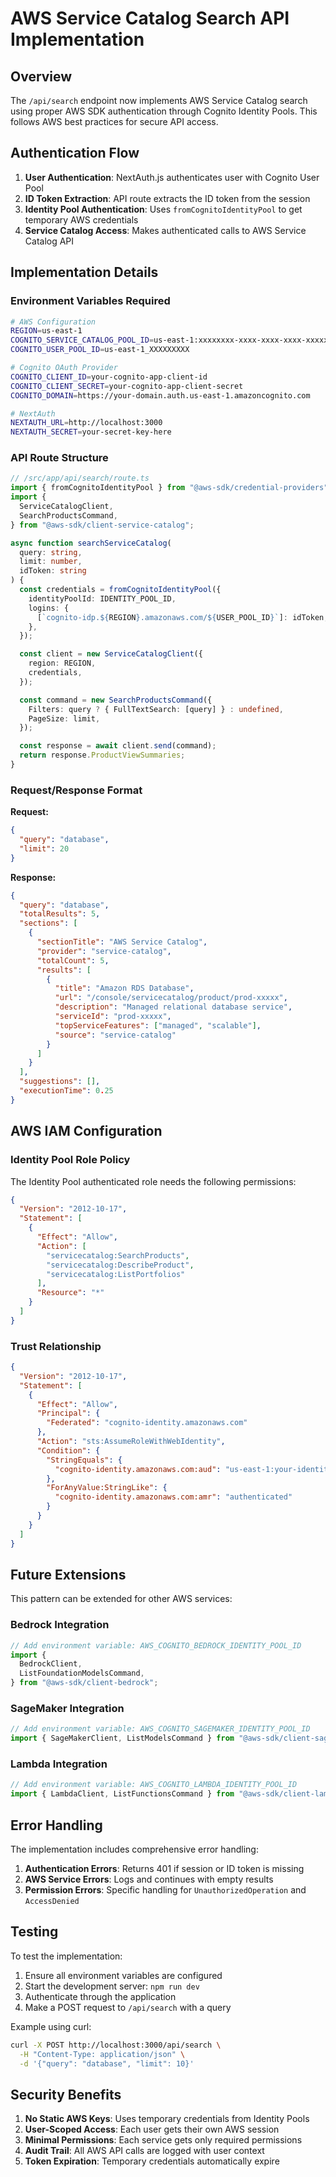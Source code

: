 # AWS Service Catalog Search API Implementation

## Overview

The `/api/search` endpoint now implements AWS Service Catalog search using proper AWS SDK authentication through Cognito Identity Pools. This follows AWS best practices for secure API access.

## Authentication Flow

1. **User Authentication**: NextAuth.js authenticates user with Cognito User Pool
2. **ID Token Extraction**: API route extracts the ID token from the session
3. **Identity Pool Authentication**: Uses `fromCognitoIdentityPool` to get temporary AWS credentials
4. **Service Catalog Access**: Makes authenticated calls to AWS Service Catalog API

## Implementation Details

### Environment Variables Required

```bash
# AWS Configuration
REGION=us-east-1
COGNITO_SERVICE_CATALOG_POOL_ID=us-east-1:xxxxxxxx-xxxx-xxxx-xxxx-xxxxxxxxxxxx
COGNITO_USER_POOL_ID=us-east-1_XXXXXXXXX

# Cognito OAuth Provider
COGNITO_CLIENT_ID=your-cognito-app-client-id
COGNITO_CLIENT_SECRET=your-cognito-app-client-secret
COGNITO_DOMAIN=https://your-domain.auth.us-east-1.amazoncognito.com

# NextAuth
NEXTAUTH_URL=http://localhost:3000
NEXTAUTH_SECRET=your-secret-key-here
```

### API Route Structure

```typescript
// /src/app/api/search/route.ts
import { fromCognitoIdentityPool } from "@aws-sdk/credential-providers";
import {
  ServiceCatalogClient,
  SearchProductsCommand,
} from "@aws-sdk/client-service-catalog";

async function searchServiceCatalog(
  query: string,
  limit: number,
  idToken: string
) {
  const credentials = fromCognitoIdentityPool({
    identityPoolId: IDENTITY_POOL_ID,
    logins: {
      [`cognito-idp.${REGION}.amazonaws.com/${USER_POOL_ID}`]: idToken,
    },
  });

  const client = new ServiceCatalogClient({
    region: REGION,
    credentials,
  });

  const command = new SearchProductsCommand({
    Filters: query ? { FullTextSearch: [query] } : undefined,
    PageSize: limit,
  });

  const response = await client.send(command);
  return response.ProductViewSummaries;
}
```

### Request/Response Format

**Request:**

```json
{
  "query": "database",
  "limit": 20
}
```

**Response:**

```json
{
  "query": "database",
  "totalResults": 5,
  "sections": [
    {
      "sectionTitle": "AWS Service Catalog",
      "provider": "service-catalog",
      "totalCount": 5,
      "results": [
        {
          "title": "Amazon RDS Database",
          "url": "/console/servicecatalog/product/prod-xxxxx",
          "description": "Managed relational database service",
          "serviceId": "prod-xxxxx",
          "topServiceFeatures": ["managed", "scalable"],
          "source": "service-catalog"
        }
      ]
    }
  ],
  "suggestions": [],
  "executionTime": 0.25
}
```

## AWS IAM Configuration

### Identity Pool Role Policy

The Identity Pool authenticated role needs the following permissions:

```json
{
  "Version": "2012-10-17",
  "Statement": [
    {
      "Effect": "Allow",
      "Action": [
        "servicecatalog:SearchProducts",
        "servicecatalog:DescribeProduct",
        "servicecatalog:ListPortfolios"
      ],
      "Resource": "*"
    }
  ]
}
```

### Trust Relationship

```json
{
  "Version": "2012-10-17",
  "Statement": [
    {
      "Effect": "Allow",
      "Principal": {
        "Federated": "cognito-identity.amazonaws.com"
      },
      "Action": "sts:AssumeRoleWithWebIdentity",
      "Condition": {
        "StringEquals": {
          "cognito-identity.amazonaws.com:aud": "us-east-1:your-identity-pool-id"
        },
        "ForAnyValue:StringLike": {
          "cognito-identity.amazonaws.com:amr": "authenticated"
        }
      }
    }
  ]
}
```

## Future Extensions

This pattern can be extended for other AWS services:

### Bedrock Integration

```typescript
// Add environment variable: AWS_COGNITO_BEDROCK_IDENTITY_POOL_ID
import {
  BedrockClient,
  ListFoundationModelsCommand,
} from "@aws-sdk/client-bedrock";
```

### SageMaker Integration

```typescript
// Add environment variable: AWS_COGNITO_SAGEMAKER_IDENTITY_POOL_ID
import { SageMakerClient, ListModelsCommand } from "@aws-sdk/client-sagemaker";
```

### Lambda Integration

```typescript
// Add environment variable: AWS_COGNITO_LAMBDA_IDENTITY_POOL_ID
import { LambdaClient, ListFunctionsCommand } from "@aws-sdk/client-lambda";
```

## Error Handling

The implementation includes comprehensive error handling:

1. **Authentication Errors**: Returns 401 if session or ID token is missing
2. **AWS Service Errors**: Logs and continues with empty results
3. **Permission Errors**: Specific handling for `UnauthorizedOperation` and `AccessDenied`

## Testing

To test the implementation:

1. Ensure all environment variables are configured
2. Start the development server: `npm run dev`
3. Authenticate through the application
4. Make a POST request to `/api/search` with a query

Example using curl:

```bash
curl -X POST http://localhost:3000/api/search \
  -H "Content-Type: application/json" \
  -d '{"query": "database", "limit": 10}'
```

## Security Benefits

1. **No Static AWS Keys**: Uses temporary credentials from Identity Pools
2. **User-Scoped Access**: Each user gets their own AWS session
3. **Minimal Permissions**: Each service gets only required permissions
4. **Audit Trail**: All AWS API calls are logged with user context
5. **Token Expiration**: Temporary credentials automatically expire
